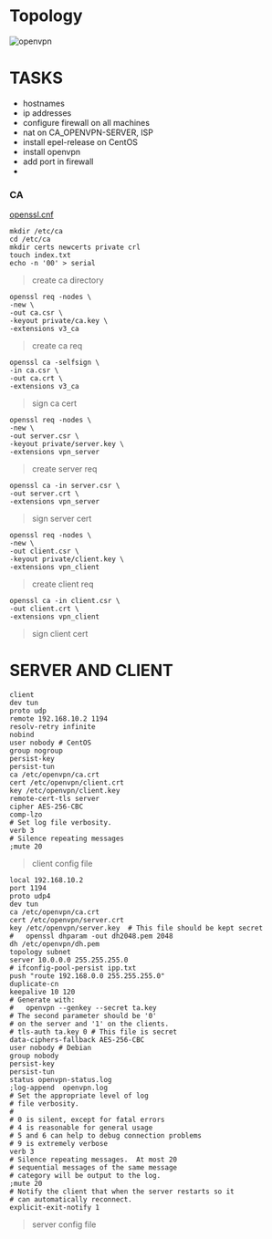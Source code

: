 # Topology
![openvpn](https://user-images.githubusercontent.com/62337797/136903975-e2618cfc-7460-4608-bf13-bfda0dcc383f.png)
# TASKS
- hostnames
- ip addresses
- configure firewall on all machines
- nat on CA_OPENVPN-SERVER, ISP 
- install epel-release on CentOS
- install openvpn
- add port in firewall
- 
### CA
[openssl.cnf](https://github.com/Omatarasu/notes/files/7328751/openssl.txt)
```
mkdir /etc/ca
cd /etc/ca
mkdir certs newcerts private crl
touch index.txt
echo -n '00' > serial
```
> create ca directory
```
openssl req -nodes \
-new \
-out ca.csr \
-keyout private/ca.key \
-extensions v3_ca
```
> create ca req
```
openssl ca -selfsign \
-in ca.csr \
-out ca.crt \
-extensions v3_ca
```
> sign ca cert
```
openssl req -nodes \
-new \
-out server.csr \
-keyout private/server.key \
-extensions vpn_server
```
> create server req
```
openssl ca -in server.csr \
-out server.crt \
-extensions vpn_server
```
> sign server cert
```
openssl req -nodes \
-new \
-out client.csr \
-keyout private/client.key \
-extensions vpn_client
```
> create client req
```
openssl ca -in client.csr \
-out client.crt \
-extensions vpn_client
```
> sign client cert
# SERVER AND CLIENT
```
client
dev tun
proto udp
remote 192.168.10.2 1194
resolv-retry infinite
nobind
user nobody # CentOS
group nogroup
persist-key
persist-tun
ca /etc/openvpn/ca.crt
cert /etc/openvpn/client.crt
key /etc/openvpn/client.key
remote-cert-tls server
cipher AES-256-CBC
comp-lzo
# Set log file verbosity.
verb 3
# Silence repeating messages
;mute 20
```
> client config file 
```
local 192.168.10.2
port 1194
proto udp4
dev tun
ca /etc/openvpn/ca.crt
cert /etc/openvpn/server.crt
key /etc/openvpn/server.key  # This file should be kept secret
#   openssl dhparam -out dh2048.pem 2048
dh /etc/openvpn/dh.pem
topology subnet
server 10.0.0.0 255.255.255.0
# ifconfig-pool-persist ipp.txt
push "route 192.168.0.0 255.255.255.0"
duplicate-cn
keepalive 10 120
# Generate with:
#   openvpn --genkey --secret ta.key
# The second parameter should be '0'
# on the server and '1' on the clients.
# tls-auth ta.key 0 # This file is secret
data-ciphers-fallback AES-256-CBC
user nobody # Debian
group nobody
persist-key
persist-tun
status openvpn-status.log
;log-append  openvpn.log
# Set the appropriate level of log
# file verbosity.
#
# 0 is silent, except for fatal errors
# 4 is reasonable for general usage
# 5 and 6 can help to debug connection problems
# 9 is extremely verbose
verb 3
# Silence repeating messages.  At most 20
# sequential messages of the same message
# category will be output to the log.
;mute 20
# Notify the client that when the server restarts so it
# can automatically reconnect.
explicit-exit-notify 1
```
> server config file
